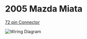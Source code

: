 # 2005 Mazda Miata

[72 pin Connector](OEM-connectors#72-pin)

![Wiring Diagram](Images/Mazda_miata_2005_at.png)
